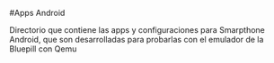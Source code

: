 #Apps Android

Directorio que contiene las apps y configuraciones para Smarpthone Android, que son desarrolladas para probarlas con el emulador de la Bluepill con Qemu